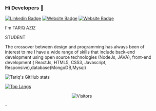 ### Hi Developers 👋

[![Linkedin Badge](https://img.shields.io/badge/-TariqAziz-blue?style=flat-square&logo=Linkedin&logoColor=white&link=https://www.linkedin.com/in/tariq-aziz-0b66a216a)](https://www.linkedin.com/in/tariq-aziz-0b66a216a)
[![Website Badge](https://img.shields.io/badge/StackOverflow-TariqAziz-yellow)](https://stackoverflow.com/users/14299818/tariq-aziz)
[![Website Badge](https://img.shields.io/badge/WebSite-TariqAziz-green)](https://tariqaziz.netlify.app/)

I'm TARIQ AZIZ


STUDENT


The crossover between design and programming has always been of interest to me
I have a wide range of skills that include back-end development using open source technologies (NodeJs, JAVA), front-end development ( ReactJs, HTML5, CSS3, Javascript, Responsive),database(MongoDB,Mysql)



![Tariq's GitHub stats](https://github-readme-stats.vercel.app/api?username=tariqaziz123&count_private=true&show_icons=true&theme=dark)

[![Top Langs](https://github-readme-stats.vercel.app/api/top-langs/?username=tariqaziz123&layout=compact&theme=dark)](https://github.com/tariqaziz123/github-readme-stats)


<p align=center>                           
  <img align=center  src="https://visitor-badge.laobi.icu/badge?page_id=tariqaziz123.tariqaziz123" alt="Visitors">                     
</p>
-
